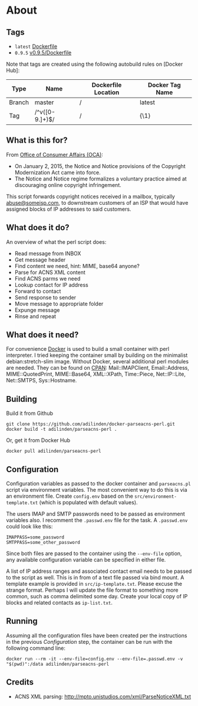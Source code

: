 # About

## Tags

* `latest` [Dockerfile](https://github.com/adilinden/docker-parseacns-perl/blob/master/Dockerfile)
* `0.9.5` [v0.9.5/Dockerfile](https://github.com/adilinden/docker-parseacns-perl/blob/v0.9.5/Dockerfile)

Note that tags are created using the following autobuild rules on [Docker Hub]:

| Type   | Name                    | Dockerfile Location | Docker Tag Name  |
|--------|-------------------------|---------------------|------------------|
| Branch | master                  | /                   | latest           |
| Tag    | /^v([0-9.]+)$/          | /                   | {\1}             |

## What is this for?

From [Office of Consumer Affairs (OCA)](http://www.ic.gc.ca/eic/site/oca-bc.nsf/eng/ca02920.html):

* On January 2, 2015, the Notice and Notice provisions of the Copyright Modernization Act came into force. 
* The Notice and Notice regime formalizes a voluntary practice aimed at discouraging online copyright infringement.

This script forwards copyright notices received in a mailbox, typically abuse@someisp.com, to downstream customers of an ISP that would have assigned blocks of IP addresses to said customers.

## What does it do?

An overview of what the perl script does:

- Read message from INBOX
- Get message header
- Find content we need, hint: MIME, base64 anyone?
- Parse for ACNS XML content
- Find ACNS parms we need
- Lookup contact for IP address
- Forward to contact
- Send response to sender
- Move message to appropriate folder
- Expunge message
- Rinse and repeat

## What does it need?

For convenience [Docker](https://www.docker.com/) is used to build a small container with perl interpreter. I tried keeping the container small by building on the minimalist debian:stretch-slim image. Without Docker, several additional perl modules are needed. They can be found on [CPAN](https://www.cpan.org/): Mail::IMAPClient, Email::Address, MIME::QuotedPrint, MIME::Base64, XML::XPath, Time::Piece, Net::IP::Lite, Net::SMTPS, Sys::Hostname.

## Building

Build it from Github

    git clone https://github.com/adilinden/docker-parseacns-perl.git
    docker build -t adilinden/parseacns-perl .

Or, get it from Docker Hub

    docker pull adilinden/parseacns-perl

## Configuration

Configuration variables as passed to the docker container and `parseacns.pl` script via environment variables. The most convenient way to do this is via an environment file. Create `config.env` based on the `src/environment-template.txt` (which is populated with default values).

The users IMAP and SMTP passwords need to be passed as environment variables also. I recomment the `.passwd.env` file for the task. A `.passwd.env` could look like this:

    IMAPPASS=some_password
    SMTPPASS=some_other_password

Since both files are passed to the container using the `--env-file` option, any available configuration variable can be specified in either file.

A list of IP address ranges and associated contact email needs to be passed to the script as well. This is in from of a text file passed via bind mount. A template example is provided in `src/ip-template.txt`. Please excuse the strange format. Perhaps I will update the file format to something more common, such as comma delimited some day. Create your local copy of IP blocks and related contacts as `ip-list.txt`.

## Running

Assuming all the configuration files have been created per the instructions in the previous *Configuration* step, the container can be run with the following command line:

    docker run --rm -it --env-file=config.env --env-file=.passwd.env -v "$(pwd)":/data adilinden/parseacns-perl

## Credits

* ACNS XML parsing: http://mpto.unistudios.com/xml/ParseNoticeXML.txt


